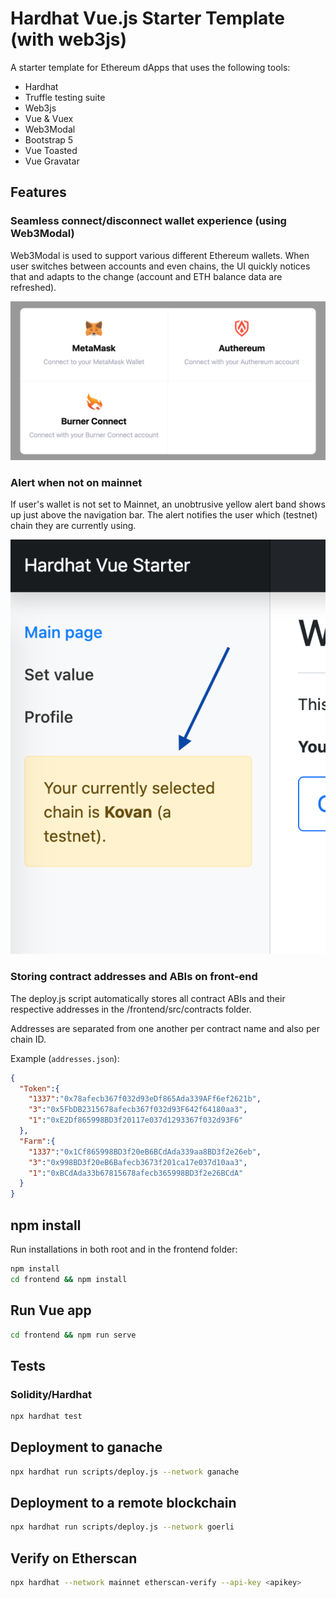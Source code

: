 # Hardhat Vue.js Starter Template (with web3js)

A starter template for Ethereum dApps that uses the following tools:

- Hardhat
- Truffle testing suite
- Web3js
- Vue & Vuex
- Web3Modal
- Bootstrap 5
- Vue Toasted
- Vue Gravatar

## Features

### Seamless connect/disconnect wallet experience (using Web3Modal)

Web3Modal is used to support various different Ethereum wallets. When user switches between accounts and even chains, the UI quickly notices that and adapts to the change (account and ETH balance data are refreshed).

![](assets/web3modal.png)

### Alert when not on mainnet

If user's wallet is not set to Mainnet, an unobtrusive yellow alert band shows up just above the navigation bar. The alert notifies the user which (testnet) chain they are currently using.

![](assets/chain-alert.png)

### Storing contract addresses and ABIs on front-end

The deploy.js script automatically stores all contract ABIs and their respective addresses in the /frontend/src/contracts folder.

Addresses are separated from one another per contract name and also per chain ID.

Example (`addresses.json`):

```json
{
  "Token":{
    "1337":"0x78afecb367f032d93eDf865Ada339AFf6ef2621b",
    "3":"0x5FbDB2315678afecb367f032d93F642f64180aa3",
    "1":"0xE2Df865998BD3f20117e037d1293367f032d93F6"
  },
  "Farm":{
    "1337":"0x1Cf865998BD3f20eB6BCdAda339aa8BD3f2e26eb",
    "3":"0x998BD3f20eB6Bafecb3673f201ca17e037d10aa3",
    "1":"0xBCdAda33b67815678afecb365998BD3f2e26BCdA"
  }
}
```

## npm install

Run installations in both root and in the frontend folder:

```bash
npm install
cd frontend && npm install
```

## Run Vue app

```bash
cd frontend && npm run serve
```

## Tests

### Solidity/Hardhat

```bash
npx hardhat test
```

## Deployment to ganache

```bash
npx hardhat run scripts/deploy.js --network ganache
```

## Deployment to a remote blockchain

```bash
npx hardhat run scripts/deploy.js --network goerli
```

## Verify on Etherscan

```bash
npx hardhat --network mainnet etherscan-verify --api-key <apikey>
```
